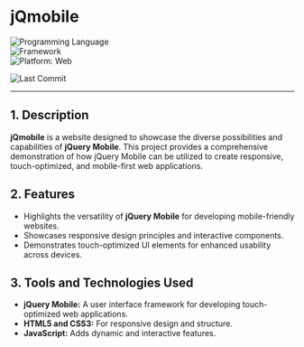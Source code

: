 # jQmobile  
![Programming Language](https://img.shields.io/badge/JavaScript-yellow?style=flat&logo=javascript&logoColor=white)  
![Framework](https://img.shields.io/badge/jQuery%20Mobile-blue?style=flat&logo=jquery&logoColor=white)  
![Platform: Web](https://img.shields.io/badge/Platform-Web-blue?logo=google-chrome)

![Last Commit](https://img.shields.io/github/last-commit/ander1code/jqmobile-site?color=yellow&logo=github) 

---

## 1. Description
**jQmobile** is a website designed to showcase the diverse possibilities and capabilities of **jQuery Mobile**. This project provides a comprehensive demonstration of how jQuery Mobile can be utilized to create responsive, touch-optimized, and mobile-first web applications.

## 2. Features
- Highlights the versatility of **jQuery Mobile** for developing mobile-friendly websites.
- Showcases responsive design principles and interactive components.
- Demonstrates touch-optimized UI elements for enhanced usability across devices.

## 3. Tools and Technologies Used
- **jQuery Mobile:** A user interface framework for developing touch-optimized web applications.
- **HTML5 and CSS3:** For responsive design and structure.
- **JavaScript:** Adds dynamic and interactive features.

